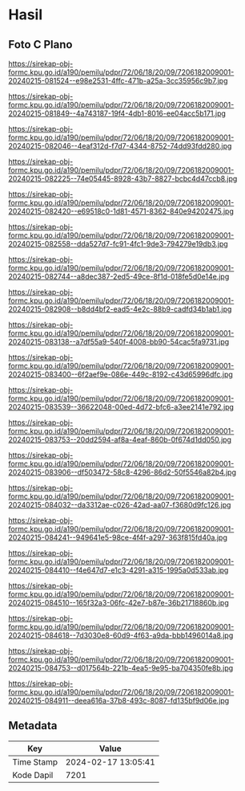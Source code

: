 # Hasil

## Foto C Plano

https://sirekap-obj-formc.kpu.go.id/a190/pemilu/pdpr/72/06/18/20/09/7206182009001-20240215-081524--e98e2531-4ffc-471b-a25a-3cc35956c9b7.jpg

https://sirekap-obj-formc.kpu.go.id/a190/pemilu/pdpr/72/06/18/20/09/7206182009001-20240215-081849--4a743187-19f4-4db1-8016-ee04acc5b171.jpg

https://sirekap-obj-formc.kpu.go.id/a190/pemilu/pdpr/72/06/18/20/09/7206182009001-20240215-082046--4eaf312d-f7d7-4344-8752-74dd93fdd280.jpg

https://sirekap-obj-formc.kpu.go.id/a190/pemilu/pdpr/72/06/18/20/09/7206182009001-20240215-082225--74e05445-8928-43b7-8827-bcbc4d47ccb8.jpg

https://sirekap-obj-formc.kpu.go.id/a190/pemilu/pdpr/72/06/18/20/09/7206182009001-20240215-082420--e69518c0-1d81-4571-8362-840e94202475.jpg

https://sirekap-obj-formc.kpu.go.id/a190/pemilu/pdpr/72/06/18/20/09/7206182009001-20240215-082558--dda527d7-fc91-4fc1-9de3-794279e19db3.jpg

https://sirekap-obj-formc.kpu.go.id/a190/pemilu/pdpr/72/06/18/20/09/7206182009001-20240215-082744--a8dec387-2ed5-49ce-8f1d-018fe5d0e14e.jpg

https://sirekap-obj-formc.kpu.go.id/a190/pemilu/pdpr/72/06/18/20/09/7206182009001-20240215-082908--b8dd4bf2-ead5-4e2c-88b9-cadfd34b1ab1.jpg

https://sirekap-obj-formc.kpu.go.id/a190/pemilu/pdpr/72/06/18/20/09/7206182009001-20240215-083138--a7df55a9-540f-4008-bb90-54cac5fa9731.jpg

https://sirekap-obj-formc.kpu.go.id/a190/pemilu/pdpr/72/06/18/20/09/7206182009001-20240215-083400--6f2aef9e-086e-449c-8192-c43d65996dfc.jpg

https://sirekap-obj-formc.kpu.go.id/a190/pemilu/pdpr/72/06/18/20/09/7206182009001-20240215-083539--36622048-00ed-4d72-bfc6-a3ee2141e792.jpg

https://sirekap-obj-formc.kpu.go.id/a190/pemilu/pdpr/72/06/18/20/09/7206182009001-20240215-083753--20dd2594-af8a-4eaf-860b-0f674d1dd050.jpg

https://sirekap-obj-formc.kpu.go.id/a190/pemilu/pdpr/72/06/18/20/09/7206182009001-20240215-083906--df503472-58c8-4296-86d2-50f5546a82b4.jpg

https://sirekap-obj-formc.kpu.go.id/a190/pemilu/pdpr/72/06/18/20/09/7206182009001-20240215-084032--da3312ae-c026-42ad-aa07-f3680d9fc126.jpg

https://sirekap-obj-formc.kpu.go.id/a190/pemilu/pdpr/72/06/18/20/09/7206182009001-20240215-084241--949641e5-98ce-4f4f-a297-363f815fd40a.jpg

https://sirekap-obj-formc.kpu.go.id/a190/pemilu/pdpr/72/06/18/20/09/7206182009001-20240215-084410--f4e647d7-e1c3-4291-a315-1995a0d533ab.jpg

https://sirekap-obj-formc.kpu.go.id/a190/pemilu/pdpr/72/06/18/20/09/7206182009001-20240215-084510--165f32a3-06fc-42e7-b87e-36b21718860b.jpg

https://sirekap-obj-formc.kpu.go.id/a190/pemilu/pdpr/72/06/18/20/09/7206182009001-20240215-084618--7d3030e8-60d9-4f63-a9da-bbb1496014a8.jpg

https://sirekap-obj-formc.kpu.go.id/a190/pemilu/pdpr/72/06/18/20/09/7206182009001-20240215-084753--d017564b-221b-4ea5-9e95-ba704350fe8b.jpg

https://sirekap-obj-formc.kpu.go.id/a190/pemilu/pdpr/72/06/18/20/09/7206182009001-20240215-084911--deea616a-37b8-493c-8087-fd135bf9d06e.jpg


## Metadata

| Key        | Value               |
| ---------- | ------------------- |
| Time Stamp | 2024-02-17 13:05:41 |
| Kode Dapil | 7201                |



